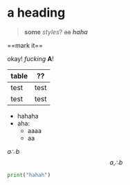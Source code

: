 # a heading

> __some__ *styles*? ~~aa~~ ***haha***

==mark it==

okay! *fucking* **A**!

| table | ??   |
| ----- | ---- |
| test  | test |
| test  | test |

- hahaha
- aha:
    * aaaa
    * aa

$a \therefore b$
$$
a,
\therefore b
$$

```python
print("hahah")
```
